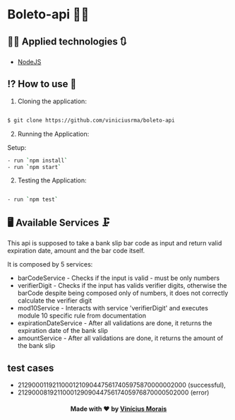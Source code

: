 # Boleto-api 🧾🧮

## 👨‍💻 Applied technologies 🔃

- [NodeJS](https://nodejs.org/en/)

## ⁉ How to use 🔧

1. Cloning the application:

```sh

$ git clone https://github.com/viniciusrma/boleto-api

```

2. Running the Application:

Setup:

```sh
- run `npm install`
- run `npm start`
```

2. Testing the Application:

```sh

- run `npm test`

```

## 🖥 Available Services 🗜

This api is supposed to take a bank slip bar code as input and return valid expiration date, amount and the bar code itself.

It is composed by 5 services:

- barCodeService - Checks if the input is valid - must be only numbers
- verifierDigit - Checks if the input has valids verifier digits, otherwise the barCode despite being composed only of numbers, it does not correctly calculate the verifier digit
- mod10Service - Interacts with service 'verifierDigit' and executes module 10 specific rule from documentation
- expirationDateService - After all validations are done, it returns the expiration date of the bank slip
- amountService - After all validations are done, it returns the amount of the bank slip

## test cases

- 21290001192110001210904475617405975870000002000 (successful),
- 21290008192110001290904475617405976870000502000 (error)

<h4  align="center">
Made with ❤ by <a  href="https://www.linkedin.com/in/viniciusrma/"  target="_blank">Vinícius Morais</a>
</h4>
